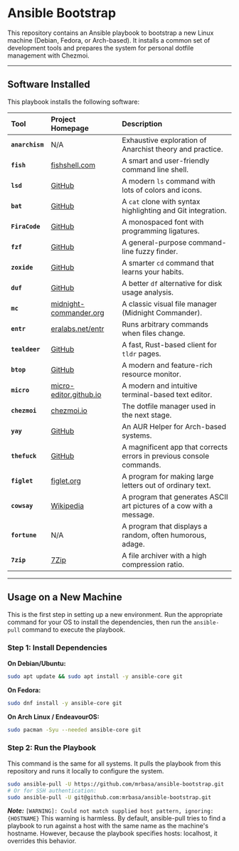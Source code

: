 # Ansible Bootstrap

This repository contains an Ansible playbook to bootstrap a new Linux machine (Debian, Fedora, or Arch-based). It installs a common set of development tools and prepares the system for personal dotfile management with Chezmoi.

---

## Software Installed

This playbook installs the following software:

| Tool | Project Homepage | Description |
| :--- | :--- | :--- |
| **`anarchism`** | N/A | Exhaustive exploration of Anarchist theory and practice. |
| **`fish`** | [fishshell.com](https://fishshell.com/) | A smart and user-friendly command line shell. |
| **`lsd`** | [GitHub](https://github.com/Peltoche/lsd) | A modern `ls` command with lots of colors and icons. |
| **`bat`** | [GitHub](https://github.com/sharkdp/bat) | A `cat` clone with syntax highlighting and Git integration. |
| **`FiraCode`** | [GitHub](https://github.com/tonsky/FiraCode) | A monospaced font with programming ligatures. |
| **`fzf`** | [GitHub](https://github.com/junegunn/fzf) | A general-purpose command-line fuzzy finder. |
| **`zoxide`** | [GitHub](https://github.com/ajeetdsouza/zoxide) | A smarter `cd` command that learns your habits. |
| **`duf`** | [GitHub](https://github.com/muesli/duf) | A better `df` alternative for disk usage analysis. |
| **`mc`** | [midnight-commander.org](https://midnight-commander.org/) | A classic visual file manager (Midnight Commander). |
| **`entr`** | [eralabs.net/entr](http://eradman.com/entrproject/) | Runs arbitrary commands when files change. |
| **`tealdeer`** | [GitHub](https://github.com/dbrgn/tealdeer) | A fast, Rust-based client for `tldr` pages. |
| **`btop`** | [GitHub](https://github.com/aristocratos/btop) | A modern and feature-rich resource monitor. |
| **`micro`** | [micro-editor.github.io](https://micro-editor.github.io/) | A modern and intuitive terminal-based text editor. |
| **`chezmoi`** | [chezmoi.io](https://www.chezmoi.io/) | The dotfile manager used in the next stage. |
| **`yay`** | [GitHub](https://github.com/Jguer/yay) | An AUR Helper for Arch-based systems. |
| **`thefuck`** | [GitHub](https://github.com/nvbn/thefuck) | A magnificent app that corrects errors in previous console commands.
| **`figlet`** | [figlet.org](http://www.figlet.org/) | A program for making large letters out of ordinary text. |
| **`cowsay`** | [Wikipedia](https://en.wikipedia.org/wiki/Cowsay) | A program that generates ASCII art pictures of a cow with a message. |
| **`fortune`** | N/A | A program that displays a random, often humorous, adage. |
| **`7zip`** | [7Zip](https://7-zip.org/support.html) | A file archiver with a high compression ratio. |
---

## Usage on a New Machine

This is the first step in setting up a new environment. Run the appropriate command for your OS to install the dependencies, then run the `ansible-pull` command to execute the playbook.

### Step 1: Install Dependencies

**On Debian/Ubuntu:**
```bash
sudo apt update && sudo apt install -y ansible-core git
```

**On Fedora:**
```bash
sudo dnf install -y ansible-core git
```

**On Arch Linux / EndeavourOS:**
```bash
sudo pacman -Syu --needed ansible-core git
```

### Step 2: Run the Playbook

This command is the same for all systems. It pulls the playbook from this repository and runs it locally to configure the system.

```bash
sudo ansible-pull -U https://github.com/mrbasa/ansible-bootstrap.git
# Or for SSH authentication:
sudo ansible-pull -U git@github.com:mrbasa/ansible-bootstrap.git
```

***Note:***
`[WARNING]: Could not match supplied host pattern, ignoring: {HOSTNAME}`
This warning is harmless. By default, ansible-pull tries to find a playbook to run against a host with the same name as the machine's hostname. However, because the playbook specifies hosts: localhost, it overrides this behavior.
